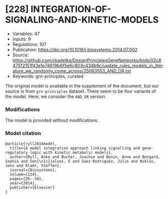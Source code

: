 # \[228\] INTEGRATION-OF-SIGNALING-AND-KINETIC-MODELS

 - Variables: 47
 - Inputs: 9
 - Regulations: 107
 - Publication: https://doi.org/10.1016/j.biosystems.2014.07.002
 - Source: https://github.com/ckadelka/DesignPrinciplesGeneNetworks/blob/02c847512151f43e1e74619b6f5e6c803c434b9c/update_rules_models_in_literature_we_randomly_come_across/25063553_AND_OR.txt
 - Keywords: grn-principles, curated


The original model is available in the supplement of the document, but our source is 
from `grn-principles` dataset. There seem to be four variants of the model. Here,
we consider the `AND_OR` version.

### Modifications

The model is provided without modifications.

### Model citation

```
@article{ryll2014model,
  title={A model integration approach linking signalling and gene-regulatory logic with kinetic metabolic models},
  author={Ryll, Anke and Bucher, Joachim and Bonin, Anne and Bongard, Sophia and Gon{\c{c}}alves, E and Saez-Rodriguez, Julio and Niklas, Jens and Klamt, Steffen},
  journal={Biosystems},
  volume={124},
  pages={26--38},
  year={2014},
  publisher={Elsevier}
}
```

